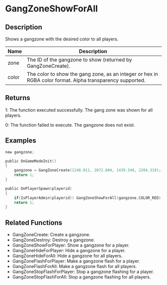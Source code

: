 # GangZoneShowForAll

## Description

Shows a gangzone with the desired color to all players.

| Name  | Description                                                                                               |
| ----- | --------------------------------------------------------------------------------------------------------- |
| zone  | The ID of the gangzone to show (returned by GangZoneCreate).                                              |
| color | The color to show the gang zone, as an integer or hex in RGBA color format. Alpha transparency supported. |

## Returns

1: The function executed successfully. The gang zone was shown for all players.

0: The function failed to execute. The gangzone does not exist.

## Examples

```c
new gangzone;

public OnGameModeInit()
{
    gangzone = GangZoneCreate(1248.011, 2072.804, 1439.348, 2204.319);
    return 1;
}

public OnPlayerSpawn(playerid)
{
    if(IsPlayerAdmin(playerid)) GangZoneShowForAll(gangzone,COLOR_RED);
    return 1;
}
```

## Related Functions

- GangZoneCreate: Create a gangzone.
- GangZoneDestroy: Destroy a gangzone.
- GangZoneShowForPlayer: Show a gangzone for a player.
- GangZoneHideForPlayer: Hide a gangzone for a player.
- GangZoneHideForAll: Hide a gangzone for all players.
- GangZoneFlashForPlayer: Make a gangzone flash for a player.
- GangZoneFlashForAll: Make a gangzone flash for all players.
- GangZoneStopFlashForPlayer: Stop a gangzone flashing for a player.
- GangZoneStopFlashForAll: Stop a gangzone flashing for all players.

